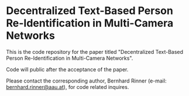 # Decentralized Text-Based Person Re-Identification in Multi-Camera Networks
This is the code repository for the paper titled "Decentralized Text-Based Person Re-Identification in Multi-Camera Networks".

Code will public after the acceptance of the paper. 

Please contact the corresponding author, Bernhard Rinner (e-mail: bernhard.rinner@aau.at), for code related inquires.
